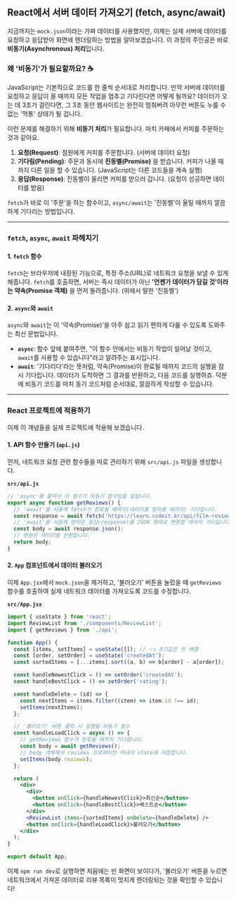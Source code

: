 ## React에서 서버 데이터 가져오기 (fetch, async/await)

지금까지는 `mock.json`이라는 가짜 데이터를 사용했지만, 이제는 실제 서버에 데이터를 요청하고 응답받아 화면에 렌더링하는 방법을 알아보겠습니다. 이 과정의 주인공은 바로 **비동기(Asynchronous) 처리**입니다.

### 왜 '비동기'가 필요할까요? ☕

JavaScript는 기본적으로 코드를 한 줄씩 순서대로 처리합니다. 만약 서버에 데이터를 요청하고 응답이 올 때까지 모든 작업을 멈추고 기다린다면 어떻게 될까요? 데이터가 오는 데 3초가 걸린다면, 그 3초 동안 웹사이트는 완전히 멈춰버려 아무런 버튼도 누를 수 없는 '먹통' 상태가 될 겁니다.

이런 문제를 해결하기 위해 **비동기 처리**가 필요합니다. 마치 카페에서 커피를 주문하는 것과 같아요.

1.  **요청(Request)**: 점원에게 커피를 주문합니다. (서버에 데이터 요청)
2.  **기다림(Pending)**: 주문과 동시에 **진동벨(Promise)** 을 받습니다. 커피가 나올 때까지 다른 일을 할 수 있습니다. (JavaScript는 다른 코드들을 계속 실행)
3.  **응답(Response)**: 진동벨이 울리면 커피를 받으러 갑니다. (요청이 성공하면 데이터를 받음)

`fetch`가 바로 이 '주문'을 하는 함수이고, `async/await`는 '진동벨'이 울릴 때까지 깔끔하게 기다리는 방법입니다.

---

### `fetch`, `async`, `await` 파헤치기

#### 1\. `fetch` 함수

`fetch`는 브라우저에 내장된 기능으로, 특정 주소(URL)로 네트워크 요청을 보낼 수 있게 해줍니다. `fetch`를 호출하면, 서버는 즉시 데이터가 아닌 **'언젠가 데이터가 담길 것'이라는 약속(Promise 객체)** 을 먼저 돌려줍니다. (위에서 말한 '진동벨')

#### 2\. `async`와 `await`

`async`와 `await`는 이 '약속(Promise)'을 아주 쉽고 읽기 편하게 다룰 수 있도록 도와주는 최신 문법입니다.

- **`async`**: 함수 앞에 붙여주면, "이 함수 안에서는 비동기 작업이 일어날 것이고, `await`를 사용할 수 있습니다"라고 알려주는 표시입니다.
- **`await`**: '기다리다'라는 뜻처럼, 약속(Promise)이 완료될 때까지 코드의 실행을 잠시 기다립니다. 데이터가 도착하면 그 결과를 반환하고, 다음 코드를 실행하죠. 덕분에 비동기 코드를 마치 동기 코드처럼 순서대로, 깔끔하게 작성할 수 있습니다.

---

### React 프로젝트에 적용하기

이제 이 개념들을 실제 프로젝트에 적용해 보겠습니다.

#### 1\. API 함수 만들기 (`api.js`)

먼저, 네트워크 요청 관련 함수들을 따로 관리하기 위해 `src/api.js` 파일을 생성합니다.

**`src/api.js`**

```javascript
// 'async'를 붙여서 이 함수가 비동기 함수임을 알립니다.
export async function getReviews() {
  // 'await'를 사용해 fetch가 완료될 때까지(데이터를 받아올 때까지) 기다립니다.
  const response = await fetch('https://learn.codeit.kr/api/film-reviews');
  // 'await'를 사용해 받아온 응답(response)을 JSON 형태로 변환할 때까지 기다립니다.
  const body = await response.json();
  // 변환된 데이터를 반환합니다.
  return body;
}
```

#### 2\. `App` 컴포넌트에서 데이터 불러오기

이제 `App.jsx`에서 `mock.json`을 제거하고, '불러오기' 버튼을 눌렀을 때 `getReviews` 함수를 호출하여 실제 네트워크 데이터를 가져오도록 코드를 수정합니다.

**`src/App.jsx`**

```jsx
import { useState } from 'react';
import ReviewList from './components/ReviewList';
import { getReviews } from './api';

function App() {
  const [items, setItems] = useState([]); // 👈 초기값은 빈 배열
  const [order, setOrder] = useState('createdAt');
  const sortedItems = [...items].sort((a, b) => b[order] - a[order]);

  const handleNewestClick = () => setOrder('createdAt');
  const handleBestClick = () => setOrder('rating');

  const handleDelete = (id) => {
    const nextItems = items.filter((item) => item.id !== id);
    setItems(nextItems);
  };

  // '불러오기' 버튼 클릭 시 실행될 비동기 함수
  const handleLoadClick = async () => {
    // getReviews 함수가 완료될 때까지 기다립니다.
    const body = await getReviews();
    // body 객체에서 reviews 프로퍼티만 꺼내서 state에 저장합니다.
    setItems(body.reviews);
  };

  return (
    <div>
      <div>
        <button onClick={handleNewestClick}>최신순</button>
        <button onClick={handleBestClick}>베스트순</button>
      </div>
      <ReviewList items={sortedItems} onDelete={handleDelete} />
      <button onClick={handleLoadClick}>불러오기</button>
    </div>
  );
}

export default App;
```

이제 `npm run dev`로 실행하면 처음에는 빈 화면이 보이다가, '불러오기' 버튼을 누르면 네트워크에서 가져온 데이터로 리뷰 목록이 멋지게 렌더링되는 것을 확인할 수 있습니다\!
